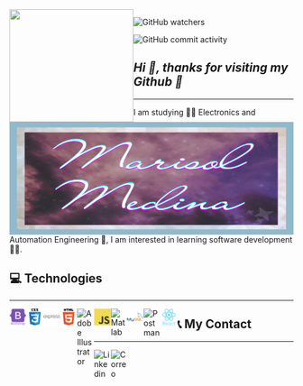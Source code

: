 <div>
    <img align="left" src="video1.gif" height="200" width="220" />
    <img align="left" src="nombre.png" height="200" width="520"/>
</div>

![GitHub watchers](https://img.shields.io:/github/watchers/marisol345/marisol345?style=social)

![GitHub commit activity](https://img.shields.io:/github/commit-activity/w/marisol345/marisol345?color=purple)


## ***Hi 👋, thanks for visiting my Github  :purple_heart:***

---

I am studying :woman_student: Electronics and Automation Engineering :robot:, I am interested in learning software development :woman_technologist:.


## :computer: **Technologies**

---

[<img align="left" alt="bootstrap" width="30" src="https://raw.githubusercontent.com/devicons/devicon/master/icons/bootstrap/bootstrap-plain-wordmark.svg"/>](https://getbootstrap.com/docs/5.1/getting-started/introduction/ "bootstrap")

[<img align="left" alt="CSS" width="30" src="https://raw.githubusercontent.com/devicons/devicon/master/icons/css3/css3-original-wordmark.svg"/>](https://edu.gcfglobal.org/es/creacion-de-sitios-web/css-cascading-style-sheets/1/ "CSS")

[<img align="left" alt="Express" width="30" src="https://raw.githubusercontent.com/devicons/devicon/master/icons/express/express-original-wordmark.svg"/>](https://expressjs.com/es/guide/routing.html "express.js")


[<img align="left" alt="HTML" width="30" src="https://raw.githubusercontent.com/devicons/devicon/master/icons/html5/html5-original-wordmark.svg"/>](https://developer.mozilla.org/es/docs/Web/HTML "HTML")

[<img align="left" alt="Adobe Illustrator" width="30" src="https://www.vectorlogo.zone/logos/adobe_illustrator/adobe_illustrator-icon.svg"/>](https://www.adobe.com/la/products/illustrator.html?sdid=KQPQL&mv=search&ef_id=Cj0KCQiAgP6PBhDmARIsAPWMq6nHB4jnScE5kTa0DC6OX05_NlGkHYa738dTX4gAkanHthA2apnDHj4aAsBnEALw_wcB:G:s&s_kwcid=AL!3085!3!459896392480!e!!g!!adobe%20illustrator!9499870682!97813413798&gclid=Cj0KCQiAgP6PBhDmARIsAPWMq6nHB4jnScE5kTa0DC6OX05_NlGkHYa738dTX4gAkanHthA2apnDHj4aAsBnEALw_wcB "Adobe Illustrator")

[<img align="left" alt="JS" width="30" src="https://raw.githubusercontent.com/devicons/devicon/master/icons/javascript/javascript-original.svg"/>](https://developer.mozilla.org/es/docs/Web/JavaScript "JavaScript")

[<img align="left" alt="Matlab" width="28" src="https://upload.wikimedia.org/wikipedia/commons/2/21/Matlab_Logo.png" />](https://www.mathworks.com/products/matlab.html "Matlab")

[<img align="left" alt="MySQL" width="30" src="https://raw.githubusercontent.com/devicons/devicon/master/icons/mysql/mysql-original-wordmark.svg"/>](https://www.mysql.com "MySQL")

[<img align="left" alt="Postman" width="30" src="https://www.vectorlogo.zone/logos/getpostman/getpostman-icon.svg"/>](https://www.postman.com "Postman")


[<img align="left" alt="React" width="30" src="https://raw.githubusercontent.com/devicons/devicon/master/icons/react/react-original-wordmark.svg" />](https://es.reactjs.org "React")


## :telephone_receiver: **My Contact**

---
[<img align="left" alt="Linkedin" width="30" src="https://cdn-icons.flaticon.com/png/512/3536/premium/3536505.png?token=exp=1644193671~hmac=18d730effaefc97dd5432f8228f49792" />](https://www.linkedin.com/in/cynthia-marisol-medina/ "Linkedin")

[<img align="left" alt="Correo" width="30" src="https://as1.ftcdn.net/v2/jpg/02/73/74/34/1000_F_273743445_8NsO173YKt3qKssAjPPGDLj4TcUlBsNA.jpg" />](mailto:marysol345@hotmail.com "marysol345@hotmail.com")
